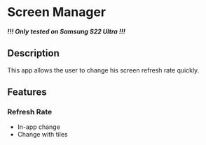 # Screen Manager

***!!! Only tested on Samsung S22 Ultra !!!***

## Description
This app allows the user to change his screen refresh rate quickly.

## Features
### Refresh Rate
 - In-app change
 - Change with tiles
